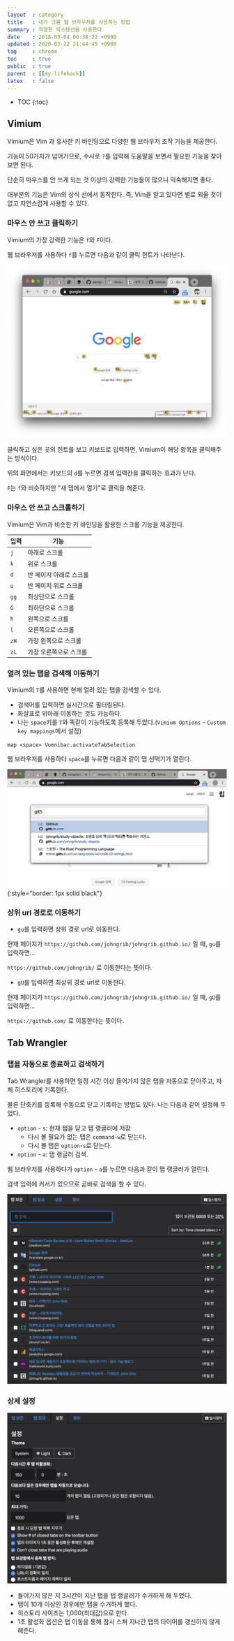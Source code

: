 ```yaml
---
layout  : category
title   : 내가 크롬 웹 브라우저를 사용하는 방법
summary : 적절한 익스텐션을 사용한다
date    : 2018-03-04 00:38:22 +0900
updated : 2020-03-22 21:44:45 +0900
tag     : chrome
toc     : true
public  : true
parent  : [[my-lifehack]]
latex   : false
---
```

* TOC
{:toc}

## Vimium

Vimium은 Vim 과 유사한 키 바인딩으로 다양한 웹 브라우저 조작 기능을 제공한다.

기능이 50가지가 넘어가므로, 수시로 `?`를 입력해 도움말을 보면서 필요한 기능을 찾아보면 된다.

단순히 마우스를 안 쓰게 되는 것 이상의 강력한 기능들이 많으니 익숙해지면 좋다.

대부분의 기능은 Vim의 상식 선에서 동작한다. 즉, Vim을 알고 있다면 별로 외울 것이 없고 자연스럽게 사용할 수 있다.

### 마우스 안 쓰고 클릭하기

Vimium의 가장 강력한 기능은 `f`와 `F`이다.

웹 브라우저를 사용하다 `f`를 누르면 다음과 같이 클릭 힌트가 나타난다.

![]( /post-img/how-i-use-chrome/vimium-f.png )

클릭하고 싶은 곳의 힌트를 보고 키보드로 입력하면, Vimium이 해당 항목을 클릭해주는 방식이다.

위의 화면에서는 키보드의 `d`를 누르면 검색 입력칸을 클릭하는 효과가 난다.

`F`는 `f`와 비슷하지만 "새 탭에서 열기"로 클릭을 해준다.

### 마우스 안 쓰고 스크롤하기

Vimium은 Vim과 비슷한 키 바인딩을 활용한 스크롤 기능을 제공한다.

| 입력 | 기능                    |
|------|-------------------------|
| `j`  | 아래로 스크롤           |
| `k`  | 위로 스크롤             |
| `d`  | 반 페이지 아래로 스크롤 |
| `u`  | 반 페이지 위로 스크롤   |
| `gg` | 최상단으로 스크롤       |
| `G`  | 최하단으로 스크롤       |
| `h`  | 왼쪽으로 스크롤         |
| `l`  | 오른쪽으로 스크롤       |
| `zH` | 가장 왼쪽으로 스크롤    |
| `zL` | 가장 오른쪽으로 스크롤  |

### 열려 있는 탭을 검색해 이동하기

Vimium의 `T`를 사용하면 현재 열려 있는 탭을 검색할 수 있다.

- 검색어를 입력하면 실시간으로 필터링된다.
- 화살표로 위아래 이동하는 것도 가능하다.
- 나는 `space`키를 `T`와 똑같이 기능하도록 등록해 두었다.(`Vimium Options` - `Custom key mappings`에서 설정)
```viml
map <space> Vomnibar.activateTabSelection
```


웹 브라우저를 사용하다 `space`를 누르면 다음과 같이 탭 선택기가 열린다.

![]( /post-img/how-i-use-chrome/vimium-t.png ){:style="border: 1px solid black"}

### 상위 url 경로로 이동하기

- `gu`를 입력하면 상위 경로 url로 이동한다.

현재 페이지가 `https://github.com/johngrib/johngrib.github.io/` 일 때, `gu`를 입력하면...

`https://github.com/johngrib/` 로 이동한다는 뜻이다.

- `gU`를 입력하면 최상위 경로 url로 이동한다.

현재 페이지가 `https://github.com/johngrib/johngrib.github.io/` 일 때, `gU`를 입력하면...

`https://github.com/` 로 이동한다는 뜻이다.

## Tab Wrangler
### 탭을 자동으로 종료하고 검색하기

Tab Wrangler를 사용하면 일정 시간 이상 들어가지 않은 탭을 자동으로 닫아주고, 자체 히스토리에 기록한다.

물론 단축키를 등록해 수동으로 닫고 기록하는 방법도 있다. 나는 다음과 같이 설정해 두었다.

- `option` - `s`: 현재 탭을 닫고 탭 랭글러에 저장
    - 다시 볼 필요가 없는 탭은 `command`-`w`로 닫는다.
    - 다시 볼 탭은 `option`-`s`로 닫는다.
- `option` - `a`: 탭 랭글러 검색.

웹 브라우저를 사용하다가 `option` - `a`를 누르면 다음과 같이 탭 랭글러가 열린다.

검색 입력에 커서가 있으므로 곧바로 검색을 할 수 있다.

![]( /post-img/how-i-use-chrome/tab-wrangler.png )

### 상세 설정

![]( /post-img/how-i-use-chrome/config.png )

- 들어가지 않은 지 3시간이 지난 탭을 탭 랭글러가 수거하게 해 두었다.
- 탭이 10개 이상인 경우에만 탭을 수거하게 했다.
- 히스토리 사이즈는 1,000(최대값)으로 한다.
- 1초 활성화 옵션은 탭 이동을 통해 잠시 스쳐 지나간 탭의 타이머를 갱신하지 않게 해준다.



